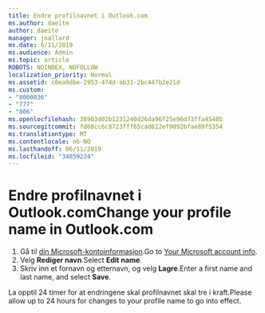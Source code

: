 ```yaml
---
title: Endre profilnavnet i Outlook.com
ms.author: daeite
author: daeite
manager: joallard
ms.date: 6/11/2019
ms.audience: Admin
ms.topic: article
ROBOTS: NOINDEX, NOFOLLOW
localization_priority: Normal
ms.assetid: c0ea9dbe-2953-474d-ab31-2bc447b2e21d
ms.custom:
- "8000036"
- "777"
- "806"
ms.openlocfilehash: 38903d02b1231240d26da96f25e96d73ffa4548b
ms.sourcegitcommit: fd08cc6c8723fff65cad612ef9092bfae89f5354
ms.translationtype: MT
ms.contentlocale: nb-NO
ms.lasthandoff: 06/11/2019
ms.locfileid: "34859224"
---
```

# <a name="change-your-profile-name-in-outlookcom"></a><span data-ttu-id="d7dc8-102">Endre profilnavnet i Outlook.com</span><span class="sxs-lookup"><span data-stu-id="d7dc8-102">Change your profile name in Outlook.com</span></span>

1. <span data-ttu-id="d7dc8-103">Gå til [din Microsoft-kontoinformasjon](https://go.microsoft.com/fwlink/p/?linkid=860841).</span><span class="sxs-lookup"><span data-stu-id="d7dc8-103">Go to [Your Microsoft account info](https://go.microsoft.com/fwlink/p/?linkid=860841).</span></span>
2. <span data-ttu-id="d7dc8-104">Velg **Rediger navn**.</span><span class="sxs-lookup"><span data-stu-id="d7dc8-104">Select **Edit name**.</span></span>
3. <span data-ttu-id="d7dc8-105">Skriv inn et fornavn og etternavn, og velg **Lagre**.</span><span class="sxs-lookup"><span data-stu-id="d7dc8-105">Enter a first name and last name, and select **Save**.</span></span>

<span data-ttu-id="d7dc8-106">La opptil 24 timer for at endringene skal profilnavnet skal tre i kraft.</span><span class="sxs-lookup"><span data-stu-id="d7dc8-106">Please allow up to 24 hours for changes to your profile name to go into effect.</span></span>
